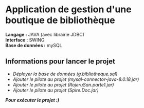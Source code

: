 <h1>Application de gestion d'une boutique de bibliothèque</h1>
<strong>Langage :</strong> JAVA (avec librairie JDBC) <br />
<strong>Interface :</strong> SWING <br />
<strong>Base de données :</strong> mySQL <br />
</em></p>

<h2>Informations pour lancer le projet</h2>
<p><em>
<ul>
<li>Déployer la base de données (g.bibliotheque.sql)</li>     
<li>Ajouter le pilote au projet (mysql-connector-java-8.0.18.jar)</li>
<li>Ajouter le pilote au projet (RojeruSan.parte1.jar)</li>
<li>Ajouter le pilote au projet (Spire.Doc.jar)</li>
</ul>
<strong>Pour exécuter le projet :) </strong>
</em></p>
